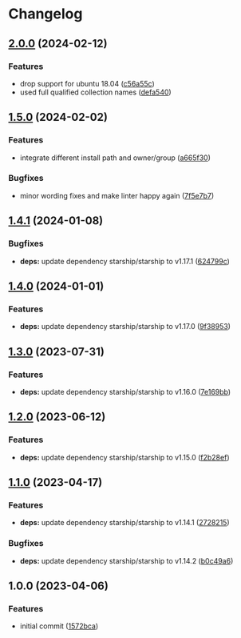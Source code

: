# Changelog

## [2.0.0](https://github.com/rolehippie/starship/compare/v1.5.0...v2.0.0) (2024-02-12)


### Features

* drop support for ubuntu 18.04 ([c56a55c](https://github.com/rolehippie/starship/commit/c56a55c6d40b75b4d09790e0a4fe94f8fa9df4eb))
* used full qualified collection names ([defa540](https://github.com/rolehippie/starship/commit/defa54039dc31b626c7ec860e165fef35c3f1017))

## [1.5.0](https://github.com/rolehippie/starship/compare/v1.4.1...v1.5.0) (2024-02-02)


### Features

* integrate different install path and owner/group ([a665f30](https://github.com/rolehippie/starship/commit/a665f309863fa4c8fb3239974d9f6c8c3ad46ce5))


### Bugfixes

* minor wording fixes and make linter happy again ([7f5e7b7](https://github.com/rolehippie/starship/commit/7f5e7b713f4409ed6df0ef46ec8355a56c8bedfc))

## [1.4.1](https://github.com/rolehippie/starship/compare/v1.4.0...v1.4.1) (2024-01-08)


### Bugfixes

* **deps:** update dependency starship/starship to v1.17.1 ([624799c](https://github.com/rolehippie/starship/commit/624799c0c4cf614bb1eb9f65aac9fe9b36799775))

## [1.4.0](https://github.com/rolehippie/starship/compare/v1.3.0...v1.4.0) (2024-01-01)


### Features

* **deps:** update dependency starship/starship to v1.17.0 ([9f38953](https://github.com/rolehippie/starship/commit/9f38953d3c588dc2c22094341c7d81eea1e8271b))

## [1.3.0](https://github.com/rolehippie/starship/compare/v1.2.0...v1.3.0) (2023-07-31)


### Features

* **deps:** update dependency starship/starship to v1.16.0 ([7e169bb](https://github.com/rolehippie/starship/commit/7e169bb4f33c437c262dbac218d20e8f342206d3))

## [1.2.0](https://github.com/rolehippie/starship/compare/v1.1.0...v1.2.0) (2023-06-12)


### Features

* **deps:** update dependency starship/starship to v1.15.0 ([f2b28ef](https://github.com/rolehippie/starship/commit/f2b28efe64764e972999a9707b1d9855238c9b7e))

## [1.1.0](https://github.com/rolehippie/starship/compare/v1.0.0...v1.1.0) (2023-04-17)


### Features

* **deps:** update dependency starship/starship to v1.14.1 ([2728215](https://github.com/rolehippie/starship/commit/272821513bf98b07afaf4a896c6a382ff4fcf299))


### Bugfixes

* **deps:** update dependency starship/starship to v1.14.2 ([b0c49a6](https://github.com/rolehippie/starship/commit/b0c49a616e1718f46f390aa0110e7d094e3d0760))

## 1.0.0 (2023-04-06)


### Features

* initial commit ([1572bca](https://github.com/rolehippie/starship/commit/1572bcabca3cf3b5e9d84bdfc4ea85519103d101))
